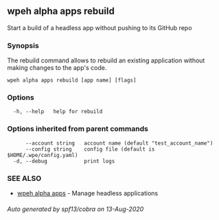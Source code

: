 ## wpeh alpha apps rebuild

Start a build of a headless app without pushing to its GitHub repo

### Synopsis

The rebuild command allows to rebuild an existing application without making changes to the app's code.

```
wpeh alpha apps rebuild [app name] [flags]
```

### Options

```
  -h, --help   help for rebuild
```

### Options inherited from parent commands

```
      --account string   account name (default "test_account_name")
      --config string    config file (default is $HOME/.wpe/config.yaml)
  -d, --debug            print logs
```

### SEE ALSO

* [wpeh alpha apps](wpeh_alpha_apps.md)	 - Manage headless applications

###### Auto generated by spf13/cobra on 13-Aug-2020
